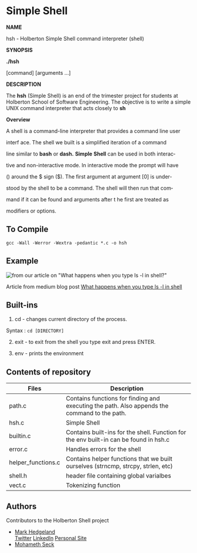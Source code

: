 # Simple Shell

**NAME**

hsh - Holberton Simple Shell command interpreter (shell)


**SYNOPSIS**

**./hsh**

[command] [arguments ...]



**DESCRIPTION**

The **hsh** (Simple Shell) is an end of the trimester project for students at Holberton School of Software Engineering. The objective is to  write
a simple UNIX command interpreter that acts closely to **sh**



**Overview**

A  shell  is a command-line interpreter that provides a command line user

interf  ace. The shell we built is a simplified iteration  of  a  command

line  similar to **bash** or **dash.**  **Simple**  **Shell** can be used in both interac‐

tive and non-interactive mode. In interactive mode the prompt will have

()  around  the $ sign ($).  The first argument at argument [0] is under‐

stood by the shell to be a command. The shell will then run  that  com‐

mand  if  it  can be found and arguments after t  he first are treated as

modifiers or options.


## To Compile

    gcc -Wall -Werror -Wextra -pedantic *.c -o hsh



## Example
![from our article on "What happens when you type ls -l in shell?"](https://cdn-images-1.medium.com/max/1600/1*cbzMRGdaZJ--kRk1x64q3g.png)

Article from medium blog post [What happens when you type ls -l in shell](https://medium.com/p/7106fd783587/edit)
## Built-ins

 1. cd - changes current directory of the process.

 Syntax : `cd [DIRECTORY]`

 2. exit - to exit from the shell you type exit and press ENTER.

 3. env - prints the environment




## Contents of repository
|  Files| Description|
|--|--|
| path.c |Contains functions for finding and executing the path. Also appends the command to the path.  |
|hsh.c|Simple Shell|
|builtin.c|Contains built-ins for the shell. Function for the env built-in can be found in hsh.c|
|  error.c| Handles errors for the shell |
|helper_functions.c  | Contains helper functions that we built ourselves (strncmp, strcpy, strlen, etc) |
|shell.h|header file containing global varialbes|
| vect.c | Tokenizing function |






## Authors
Contributors to the Holberton Shell project
 - [Mark Hedgeland](https://github.com/zmbslyr/)  
   [Twitter](https://twitter.com/markhedgeland) [LinkedIn](https://linkedin.com/in/markhedgeland) [Personal Site](http://markhedgeland.tech)
 - [Mohameth Seck](https://github.com/SeckMohameth/)
